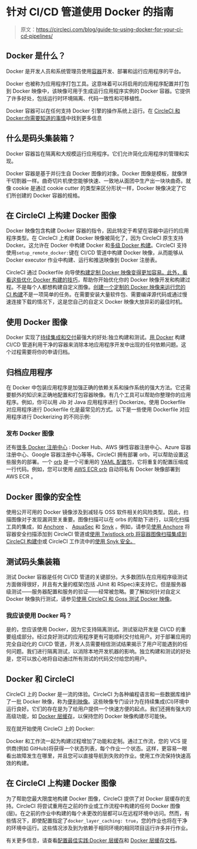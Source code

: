 # 针对 CI/CD 管道使用 Docker 的指南

> 原文：<https://circleci.com/blog/guide-to-using-docker-for-your-ci-cd-pipelines/>

## Docker 是什么？

Docker 是开发人员和系统管理员使用[容器](https://circleci.com/blog/benefits-of-containerization/)开发、部署和运行应用程序的平台。

Docker 也被称为应用程序打包工具。这意味着可以将启用的应用程序配置并打包到 Docker 映像中，该映像可用于生成运行应用程序实例的 Docker 容器。它提供了许多好处，包括运行时环境隔离、代码一致性和可移植性。

Docker 容器可以在任何支持 Docker 引擎的操作系统上运行。在 [CircleCI 和 Docker:你需要知道的事情](/blog/docker-what-you-should-know/)中找到更多信息

## 什么是码头集装箱？

Docker 容器旨在隔离和大规模运行应用程序。它们允许简化应用程序的管理和实现。

Docker 容器是基于并衍生自 Docker 图像的对象。Docker 图像是模板，就像饼干切割器一样。曲奇切片机使您能够快速、一致地从面团中生产出一块块曲奇。就像 cookie 是通过 cookie cutter 的类型来区分形状一样，Docker 映像决定了它们所创建的 Docker 容器的规格。

## 在 CircleCI 上构建 Docker 图像

Docker 映像包含构建 Docker 容器的指令，因此特定于希望在容器中运行的应用程序类型。在 CircleCI 上构建 Docker 映像被简化了，因为 CircleCI 原生支持 Docker。这允许在 Docker 中构建 Docker 和[多级 Docker 构建](/blog/multi-stage-docker-builds/)。CircleCI 支持使用`setup_remote_docker:`键在 CI/CD 管道中构建 Docker 映像，从而能够从 Docker executor 作业中构建、运行和推送映像到 Docker 注册表。

CircleCI 通过 Dockerfile 向导使[构建定制 Docker 映像变得更加容易。此外，看看这些优化 Docker 构建的](/blog/build-custom-docker-images-faster-and-more-easily-with-our-dockerfile-wizard/)[技巧](/blog/tips-for-optimizing-docker-builds/)，帮助你开始优化你的 Docker 映像开发和构建过程。不是每个人都想构建自定义图像。[创建一个定制的 Docker 映像来运行您的 CI 构建](/blog/creating-a-custom-docker-image-to-run-your-ci-builds/)不是一项简单的任务。在需要安装大量软件包、需要编译源代码或通过慢速连接下载的情况下，这是您自己的自定义 Docker 映像大放异彩的最佳时机。

## 使用 Docker 图像

Docker 实现了[持续集成和交付](https://circleci.com/continuous-integration/)最强大的好处:独立构建和测试。[用 Docker](/blog/build-cicd-piplines-using-docker/) 构建 CI/CD 管道利用干净的容器来消除本地应用程序开发中出现的任何依赖问题。这个过程需要将你的申请归档。

## 归档应用程序

在 Docker 中包装应用程序是加强正确的依赖关系和操作系统的强大方法。它还需要额外的知识来正确地配置和打包容器映像。有几个工具可以帮助你整理你的应用程序。例如，你可以用 Jib 对 Java 应用程序进行 Dockerize。使用 Dockerfile 对应用程序进行 Dockerfile 化是最常见的方式。以下是一些使用 Dockerfile 对应用程序进行 Dockerizing 的不同示例:

### 发布 Docker 图像

还有[很多 Docker 注册中心](https://www.g2.com/categories/container-registry) : Docker Hub、AWS 弹性容器注册中心、Azure 容器注册中心、Google 容器注册中心等等。CircleCI 拥有部署 orb，可以帮助设置这些服务的部署。一个 [orb](https://circleci.com/orbs/) 是一个可重用的 [YAML 配置](https://circleci.com/blog/what-is-yaml-a-beginner-s-guide/)包，它将重复的配置压缩成一行代码。例如，您可以使用 [AWS ECR orb](https://circleci.com/developer/orbs/orb/circleci/aws-ecr) 自动将私有 Docker 映像部署到 AWS ECR 。

## Docker 图像的安全性

使用公开可用的 Docker 镜像涉及到减轻与 OSS 软件相关的风险类型。因此，扫描图像对于发现漏洞至关重要。图像扫描可以在 orbs 的帮助下进行，以简化扫描工具的集成，如 [Anchore](https://circleci.com/developer/orbs/orb/anchore/anchore-engine) 、 [AquaSec](https://circleci.com/developer/orbs/orb/aquasecurity/microscanner) 和 [Snyk](https://circleci.com/developer/orbs/orb/snyk/snyk) 。例如，请参见[使用 Anchore](/blog/Adding-container-security-scanning-anchore/) 将容器安全扫描添加到 CircleCI 管道或[使用 Twistlock orb 将容器图像扫描集成到 CircleCI 构建中](/blog/integrating-container-image-scanning-into-circleci-builds-with-the-twistlock-orb/)或 CircleCI 工作流中的[使用 Snyk 安全。](/blog/security-with-snyk-in-the-circleci-workflow/)

## 测试码头集装箱

测试 Docker 容器是任何 CI/CD 管道的关键部分。大多数团队在应用程序级测试方面做得很好，并且有大量的框架(包括 JUnit 和 RSpec)来支持它。但是服务器级测试——服务器配置和服务的验证——经常被忽略。要了解如何针对自定义 Docker 映像执行测试，请参见[使用 CircleCI 和 Goss 测试 Docker 映像](/blog/testing-docker-images-with-circleci-and-goss/)。

### 我应该使用 Docker 吗？

是的，您应该使用 Docker，因为它支持隔离测试。测试驱动开发是 CI/CD 的重要组成部分。经过良好测试的应用程序更有可能顺利交付给用户。对于部署应用的完全自动化的 CI/CD 管道，开发人员需要相信测试结果揭示了用户可能遇到的任何问题。我们进行隔离测试，以消除本地开发机器的影响。独立构建和测试的好处是，您可以放心地将自动通过所有测试的代码交付给您的用户。

## Docker 和 CircleCI

CircleCI 上的 Docker 是一流的体验。CircleCI 为各种编程语言和一些数据库维护了一批 Docker 映像，称为[便利映像](https://circleci.com/developer/images)。这些映像专门设计为在持续集成(CI)环境中运行良好。它们的存在是为了给用户提供一个快速方便的起点。我们还拥有强大的高级功能，如 [Docker 层缓存](/blog/config-best-practices-docker-layer-caching/)，以保持您的 Docker 映像构建尽可能快。

现在就开始使用 CircleCI 上的 Docker:

Docker 和工作流一起为构建过程增加了功能和定制。通过工作流，您的 VCS 提供商(例如 GitHub)将获得一个状态列表，每个作业一个状态。这样，更容易一眼看出故障发生在哪里，并且您可以直接导航到失败的作业。使用工作流保持快速高效的构建。

## 在 CircleCI 上构建 Docker 图像

为了帮助您最大限度地构建 Docker 图像，CircleCI 提供了对 Docker 层缓存的支持。CircleCI 将尝试重用在之前的作业或工作流程中构建的任何 Docker 图像(层)。在之前的作业中构建的每个未更改的层都可以在远程环境中访问。然而，有些情况下，即使配置指定了`docker_layer_caching: true`，您的作业也将在干净的环境中运行。这些情况涉及到为依赖于相同环境的相同项目运行许多并行作业。

有关更多信息，请查看[配置最佳实践:Docker 层缓存](https://circleci.com/blog/config-best-practices-docker-layer-caching/)和 [Docker 层缓存文档](https://circleci.com/docs/docker-layer-caching/)。